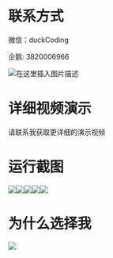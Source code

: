 # 联系方式

微信：duckCoding

企鹅: 3820006966

![在这里插入图片描述](http://upload.cxycsx.vip/91ab4bcb4f2c4c6db86365bb6d6e9c62.jpeg)

# 详细视频演示

请联系我获取更详细的演示视频

# 运行截图

![](http://www.bysj52.com/uploadfile/ueditor/image/202306/%E6%AF%95%E8%AE%BEssm363%E5%9F%BA%E4%BA%8Ejavaweb%E7%9A%84%E4%B8%AD%E5%B0%8F%E5%9E%8B%E4%BA%BA%E5%8A%9B%E8%B5%84%E6%BA%90%E7%AE%A1%E7%90%86%E7%B3%BB%E7%BB%9F+vue%E6%AF%95%E4%B8%9A%E8%AE%BE%E8%AE%A1/4.png)![](http://www.bysj52.com/uploadfile/ueditor/image/202306/%E6%AF%95%E8%AE%BEssm363%E5%9F%BA%E4%BA%8Ejavaweb%E7%9A%84%E4%B8%AD%E5%B0%8F%E5%9E%8B%E4%BA%BA%E5%8A%9B%E8%B5%84%E6%BA%90%E7%AE%A1%E7%90%86%E7%B3%BB%E7%BB%9F+vue%E6%AF%95%E4%B8%9A%E8%AE%BE%E8%AE%A1/5.png)![](http://www.bysj52.com/uploadfile/ueditor/image/202306/%E6%AF%95%E8%AE%BEssm363%E5%9F%BA%E4%BA%8Ejavaweb%E7%9A%84%E4%B8%AD%E5%B0%8F%E5%9E%8B%E4%BA%BA%E5%8A%9B%E8%B5%84%E6%BA%90%E7%AE%A1%E7%90%86%E7%B3%BB%E7%BB%9F+vue%E6%AF%95%E4%B8%9A%E8%AE%BE%E8%AE%A1/1.png)![](http://www.bysj52.com/uploadfile/ueditor/image/202306/%E6%AF%95%E8%AE%BEssm363%E5%9F%BA%E4%BA%8Ejavaweb%E7%9A%84%E4%B8%AD%E5%B0%8F%E5%9E%8B%E4%BA%BA%E5%8A%9B%E8%B5%84%E6%BA%90%E7%AE%A1%E7%90%86%E7%B3%BB%E7%BB%9F+vue%E6%AF%95%E4%B8%9A%E8%AE%BE%E8%AE%A1/3.png)![](http://www.bysj52.com/uploadfile/ueditor/image/202306/%E6%AF%95%E8%AE%BEssm363%E5%9F%BA%E4%BA%8Ejavaweb%E7%9A%84%E4%B8%AD%E5%B0%8F%E5%9E%8B%E4%BA%BA%E5%8A%9B%E8%B5%84%E6%BA%90%E7%AE%A1%E7%90%86%E7%B3%BB%E7%BB%9F+vue%E6%AF%95%E4%B8%9A%E8%AE%BE%E8%AE%A1/2.png)

# 为什么选择我

![](http://upload.cxycsx.vip/%E7%A8%8B%E5%BA%8F%E8%AE%BE%E8%AE%A1.png)

